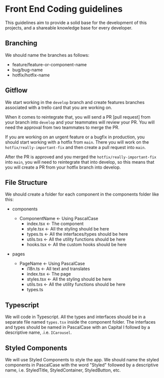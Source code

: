 # Front End Coding guidelines

This guidelines aim to provide a solid base for the development of this projects, and a shareable knowledge base for every developer.

## Branching

We should name the branches as follows:

-   feature/feature-or-component-name
-   bug/bug-name
-   hotfix/hotfix-name

## Gitflow

We start working in the `develop` branch and create features branches associated with a trello card that you are working on.

When it comes to reintegrate that, you will send a PR [pull request] from your branch into `develop` and your teammates will review your PR. You will need the approval from two teammates to merge the PR.

If you are working on an urgent feature or a bugfix in production, you should start working with a hotfix from `main`. There you will work on the `hotfix/really-important-fix` and then create a pull request into `main`.

After the PR is approved and you merged the `hotfix/really-important-fix` into `main`, you will need to reintegrate that into develop, so this means that you will create a PR from your hotfix branch into develop.

## File Structure

We should create a folder for each component in the components folder like this:

-   components

    -   ComponentName <- Using PascalCase
        -   index.tsx <- The component
        -   style.tsx <- All the styling should be here
        -   types.ts <- All the interfaces/types should be here
        -   utils.txs <- All the utility functions should be here
        -   hooks.tsx <- All the custom hooks should be here

-   pages
    -   PageName <- Using PascalCase
        -   i18n.ts <- All text and translates
        -   index.tsx <- The page
        -   styles.tsx <- All the styling should be here
        -   utils.txs <- All the utility functions should be here
        -   types.ts

## Typescript

We will code in Typescript. All the types and interfaces should be in a separate file named `types.tsx` inside the component folder.
The interfaces and types should be named in PascalCase with an Capital I followd by a descriptive name, .i.e. `ICarousel`.

## Styled Components

We will use Styled Components to style the app. We should name the styled components in PascalCase with the word "Styled" followed by a descriptive name, i.e. StyledTitle, StyledContainer, StyledButton, etc.
